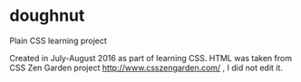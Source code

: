 # doughnut
Plain CSS learning project

Created in July-August 2016 as part of learning CSS.
HTML was taken from CSS Zen Garden project http://www.csszengarden.com/ , I did not edit it.
